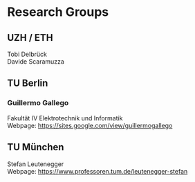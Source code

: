 # Research Groups

## UZH / ETH
Tobi Delbrück\
Davide Scaramuzza

## TU Berlin
### Guillermo Gallego
Fakultät IV Elektrotechnik und Informatik\
Webpage: https://sites.google.com/view/guillermogallego

## TU München
Stefan Leutenegger\
Webpage: https://www.professoren.tum.de/leutenegger-stefan
